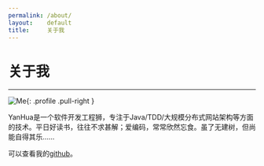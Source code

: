 ```yaml
---
permalink: /about/
layout:    default
title:     关于我
---
```


# 关于我
----------------

![Me](http://www.gravatar.com/avatar/8f9a221879da5fb2fa7081ca52288814?s=200){: .profile .pull-right }

YanHua是一个软件开发工程狮，专注于Java/TDD/大规模分布式网站架构等方面的技术。平日好读书，往往不求甚解；爱编码，常常欣然忘食。虽了无建树，但尚能自得其乐……

可以查看我的[github](http://github.com/yanhua365)。
